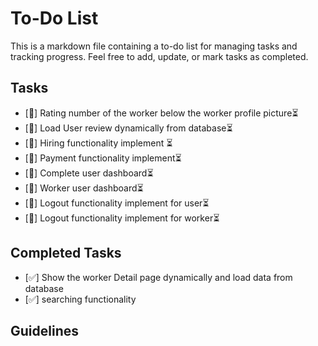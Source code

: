 # To-Do List

This is a markdown file containing a to-do list for managing tasks and tracking progress. Feel free to add, update, or mark tasks as completed.

## Tasks

- [📝] Rating number of the worker below the worker profile picture⏳
- [📝] Load User review dynamically from database⏳
- [📝] Hiring functionality implement ⏳
- [📝] Payment functionality implement⏳
- [📝] Complete user dashboard⏳
- [📝] Worker user dashboard⏳
- [📝] Logout functionality implement for user⏳
- [📝] Logout functionality implement for worker⏳

## Completed Tasks

- [✅] Show the worker Detail page dynamically and load data from database 
- [✅] searching functionality    

## Guidelines


